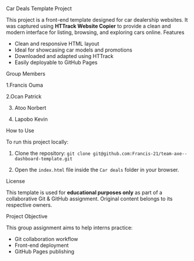 Car Deals Template Project

This project is a front-end template designed for car dealership websites. It was captured using **HTTrack Website Copier** to provide a clean and modern interface for listing, browsing, and exploring cars online.
Features

* Clean and responsive HTML layout
* Ideal for showcasing car models and promotions
* Downloaded and adapted using HTTrack
* Easily deployable to GitHub Pages

Group Members

1.Francis Ouma

2.Ocan Patrick

3. Atoo Norbert
   
4. Lapobo Kevin

How to Use

To run this project locally:

1. Clone the repository:
   `git clone git@github.com:Francis-21/team-axe--dashboard-template.git`

2. Open the `index.html` file inside the `Car deals` folder in your browser.

License

This template is used for **educational purposes only** as part of a collaborative Git & GitHub assignment. Original content belongs to its respective owners.

Project Objective

This group assignment aims to help interns practice:

* Git collaboration workflow
* Front-end deployment
* GitHub Pages publishing


